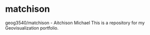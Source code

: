 # matchison
geog3540/matchison - Aitchison Michael
This is a repository for my Geovisualization portfolio.
